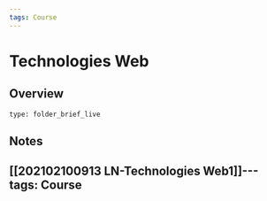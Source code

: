 ```yaml
---
tags: Course
---
```


# Technologies Web 
## Overview
 
```ccard
type: folder_brief_live
```
 
## Notes
[[202102100913 LN-Technologies Web1]]---
tags: Course
---